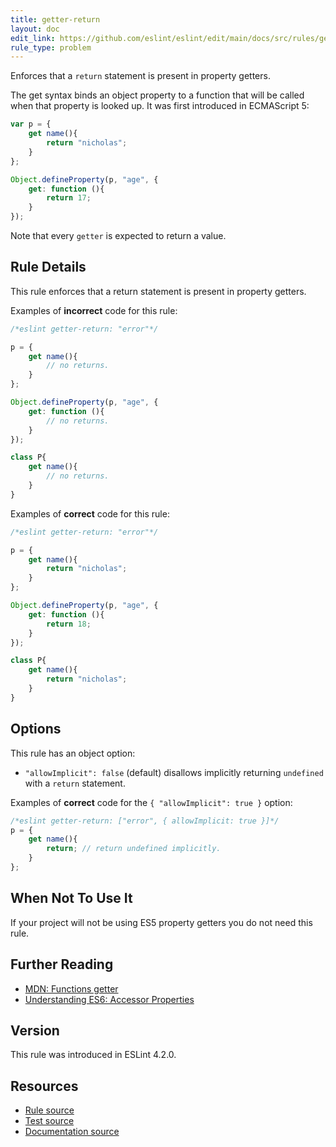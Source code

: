 ```yaml
---
title: getter-return
layout: doc
edit_link: https://github.com/eslint/eslint/edit/main/docs/src/rules/getter-return.md
rule_type: problem
---
```


<!--RECOMMENDED-->

Enforces that a `return` statement is present in property getters.

The get syntax binds an object property to a function that will be called when that property is looked up. It was first introduced in ECMAScript 5:

```js
var p = {
    get name(){
        return "nicholas";
    }
};

Object.defineProperty(p, "age", {
    get: function (){
        return 17;
    }
});
```

Note that every `getter` is expected to return a value.

## Rule Details

This rule enforces that a return statement is present in property getters.

Examples of **incorrect** code for this rule:

```js
/*eslint getter-return: "error"*/

p = {
    get name(){
        // no returns.
    }
};

Object.defineProperty(p, "age", {
    get: function (){
        // no returns.
    }
});

class P{
    get name(){
        // no returns.
    }
}
```

Examples of **correct** code for this rule:

```js
/*eslint getter-return: "error"*/

p = {
    get name(){
        return "nicholas";
    }
};

Object.defineProperty(p, "age", {
    get: function (){
        return 18;
    }
});

class P{
    get name(){
        return "nicholas";
    }
}
```

## Options

This rule has an object option:

* `"allowImplicit": false` (default) disallows implicitly returning `undefined` with a `return` statement.

Examples of **correct** code for the `{ "allowImplicit": true }` option:

```js
/*eslint getter-return: ["error", { allowImplicit: true }]*/
p = {
    get name(){
        return; // return undefined implicitly.
    }
};
```

## When Not To Use It

If your project will not be using ES5 property getters you do not need this rule.

## Further Reading

* [MDN: Functions getter](https://developer.mozilla.org/en-US/docs/Web/JavaScript/Reference/Functions/get)
* [Understanding ES6: Accessor Properties](https://leanpub.com/understandinges6/read/#leanpub-auto-accessor-properties)

## Version

This rule was introduced in ESLint 4.2.0.

## Resources

* [Rule source](https://github.com/eslint/eslint/tree/HEAD/lib/rules/getter-return.js)
* [Test source](https://github.com/eslint/eslint/tree/HEAD/tests/lib/rules/getter-return.js)
* [Documentation source](https://github.com/eslint/eslint/tree/HEAD/docs/src/rules/getter-return.md)
